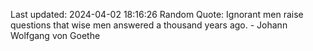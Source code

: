 Last updated: 2024-04-02 18:16:26
Random Quote: Ignorant men raise questions that wise men answered a thousand years ago. - Johann Wolfgang von Goethe